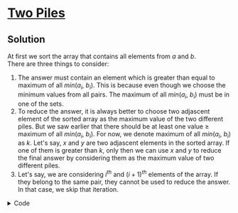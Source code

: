 # [Two Piles](https://www.codechef.com/problems/SPLITMIN?tab=statement)

## Solution
At first we sort the array that contains all elements from $a$ and $b$. <br>
There are three things to consider:

1. The answer must contain an element which is greater than equal to maximum of all $min$($a_i$, $b_i$).
This is because even though we choose the minimum values from all pairs. The maximum of all $min$($a_i$, $b_i$) must be in one of the sets.
2. To reduce the answer, it is always better to choose two adjascent element of the sorted array as the maximum value of the two different piles.
But we saw earlier that there should be at least one value $\geq$ maximum of all $min$($a_i$, $b_i$).
For now, we denote maximum of all $min$($a_i$, $b_i$) as $k$.
Let's say, $x$ and $y$ are two adjascent elements in the sorted array. If one of them is greater than $k$, only then we can use $x$ and $y$ to reduce the final answer by considering them as the maximum value of two different piles.
3. Let's say, we are considering $i^{th}$ and $(i+1)^{th}$ elements of the array. If they belong to the same pair, they cannot be used to reduce the answer. In that case, we skip that iteration.

<details>
<summary>Code</summary>

```cpp
#include <bits/stdc++.h>

using namespace std;
using ll = long long;

#define fast_IO ios_base::sync_with_stdio(0), cin.tie(NULL);
#define all(x) x.begin(), x.end()

int main()
{
    fast_IO;
    int T = 1;
    cin >> T;
    while(T--)
    {
        int n;
        cin >> n;
        vector<pair<int, int>> v;
        int k =- 1e9; // max of all min(a[i], b[i])
        for(int i = 0 ; i< n; i++)
        {
            int a, b;
            cin >> a >> b;
            v.push_back({a, i}); // second element is the number of the pair it belong to
            v.push_back({b, i});
            k = max(k, min(a, b));
        }
        sort(all(v));
        int ans = 1e9;
        for(int i = 0; i+1 < v.size(); i++)
        {
            if(v[i].second == v[i+1].second) continue; // If they belong to same pair we skip
            if(v[i].first < k && v[i+1].first < k)continue; //If both are less than k, we skip
            ans = min(ans, v[i+1].first-v[i].first);
        }
        cout << ans << "\n";
    }
    return 0;
}
```

</details>
